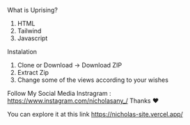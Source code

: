What is Uprising?
1. HTML
2. Tailwind
3. Javascript

Instalation
1. Clone or Download -> Download ZIP
2. Extract Zip
3. Change some of the views according to your wishes

Follow My Social Media
Instragram : https://www.instagram.com/nicholasany_/ Thanks ❤

You can explore it at this link 
https://nicholas-site.vercel.app/

